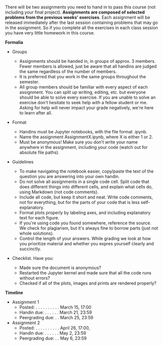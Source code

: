There will be two assignments you need to hand in to pass this course (not including your final project). **Assignments are composed of selected problems from the previous weeks' exercises**. Each assignment will be released immediately after the last session containing problems that may go in the assignment. So if you complete all the exercises in each class session you have very little homework in this course.

**Formalia**
* Groups
    * Assignments should be handed in, in groups of approx. 3 members. Fewer members is allowed, just be aware that all handins are judged the same regardless of the number of members.
    * It is preferred that you work in the same groups throughout the semester.
    * All group members should be familiar with every aspect of each assignment. You can split up writing, editing, etc. but everyone should be able to solve every exercise. If you are unable to solve an exercise don't hesitate to seek help with a fellow student or me. Asking for help will never impact your grade negatively, we're here to learn after all.

* Format
    * Handins must be Jupyter notebooks, with the file format .ipynb.
    * Name the assignment AssignmentX.ipynb, where X is either 1 or 2.
    * Must be anonymous! Make sure you don't write your name anywhere in the assignment, including your code (watch out for absolute file paths).

* Guidelines
    * To make navigating the notebook easier, copy/paste the text of the question you are answering into your own handin.
    * Do not solve all assignments in a single code cell. Split code that does different things into different cells, and explain what cells do, using Markdown (not code comments).
    * Include all code, but keep it short and neat. Write code comments, not for everything, but for the parts of your code that is less self-explanatory.
    * Format plots properly by labeling axes, and including explanatory text for each figure.
    * If you're using code you found somewhere, reference the source. We check for plagiarism, but it's always fine to borrow parts (just not whole solutions).
    * Control the length of your answers. While grading we look at how you prioritize material and whether you expres yourself clearly and succinctly.

* Checklist. Have you:
    * Made sure the document is anonymous?
    * Restarted the Jupyter kernel and made sure that all the code runs without errors?
    * Checked if all of the plots, images and prints are rendered properly?    

**Timeline**
* Assignment 1
    * Posted: . . . . . . . . . . March 15, 17:00
    * Handin due: . . . . . . March 21, 23:59
    * Peergrading due: . . March 25, 23:59
* Assignment 2
    * Posted: . . . . . . . . . . April 26, 17:00,
    * Handin due: . . . . . . May 2, 23:59
    * Peergrading due: . . May 6, 23:59